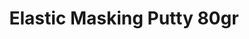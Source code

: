 ---
layout: product
title: "Elastic Masking Putty 80gr"
price: "1000" 
desc: "Ponovo upotrebljiva elastična masa za maskiranje"
img_path: "/assets/img/AK8076.webp"
brand: "AK"
available: true
special_offer: true
new: false
soon: false
cat: "070000"
subcat: "070200"
subsubcat: "070201"
sifra: "AK8076"
popular: false
---
